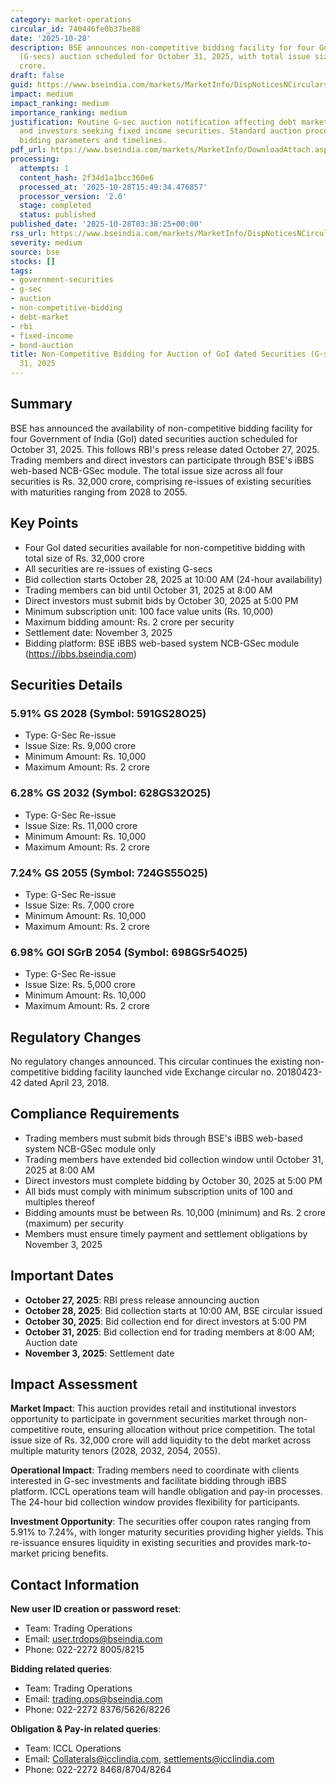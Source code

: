 ```yaml
---
category: market-operations
circular_id: 740446fe0b37be88
date: '2025-10-28'
description: BSE announces non-competitive bidding facility for four GoI dated securities
  (G-secs) auction scheduled for October 31, 2025, with total issue size of Rs. 32,000
  crore.
draft: false
guid: https://www.bseindia.com/markets/MarketInfo/DispNoticesNCirculars.aspx?Noticeid={7D23A7C6-EB47-46D4-B54A-B9625A053A41}&noticeno=20251028-1&dt=10/28/2025&icount=1&totcount=52&flag=0
impact: medium
impact_ranking: medium
importance_ranking: medium
justification: Routine G-sec auction notification affecting debt market participants
  and investors seeking fixed income securities. Standard auction process with clear
  bidding parameters and timelines.
pdf_url: https://www.bseindia.com/markets/MarketInfo/DownloadAttach.aspx?id=20251028-1&attachedId=
processing:
  attempts: 1
  content_hash: 2f34d1a1bcc360e6
  processed_at: '2025-10-28T15:49:34.476857'
  processor_version: '2.0'
  stage: completed
  status: published
published_date: '2025-10-28T03:38:25+00:00'
rss_url: https://www.bseindia.com/markets/MarketInfo/DispNoticesNCirculars.aspx?Noticeid={7D23A7C6-EB47-46D4-B54A-B9625A053A41}&noticeno=20251028-1&dt=10/28/2025&icount=1&totcount=52&flag=0
severity: medium
source: bse
stocks: []
tags:
- government-securities
- g-sec
- auction
- non-competitive-bidding
- debt-market
- rbi
- fixed-income
- bond-auction
title: Non-Competitive Bidding for Auction of GoI dated Securities (G-secs) on October
  31, 2025
---
```


## Summary

BSE has announced the availability of non-competitive bidding facility for four Government of India (GoI) dated securities auction scheduled for October 31, 2025. This follows RBI's press release dated October 27, 2025. Trading members and direct investors can participate through BSE's iBBS web-based NCB-GSec module. The total issue size across all four securities is Rs. 32,000 crore, comprising re-issues of existing securities with maturities ranging from 2028 to 2055.

## Key Points

- Four GoI dated securities available for non-competitive bidding with total size of Rs. 32,000 crore
- All securities are re-issues of existing G-secs
- Bid collection starts October 28, 2025 at 10:00 AM (24-hour availability)
- Trading members can bid until October 31, 2025 at 8:00 AM
- Direct investors must submit bids by October 30, 2025 at 5:00 PM
- Minimum subscription unit: 100 face value units (Rs. 10,000)
- Maximum bidding amount: Rs. 2 crore per security
- Settlement date: November 3, 2025
- Bidding platform: BSE iBBS web-based system NCB-GSec module (https://ibbs.bseindia.com)

## Securities Details

### 5.91% GS 2028 (Symbol: 591GS28O25)
- Type: G-Sec Re-issue
- Issue Size: Rs. 9,000 crore
- Minimum Amount: Rs. 10,000
- Maximum Amount: Rs. 2 crore

### 6.28% GS 2032 (Symbol: 628GS32O25)
- Type: G-Sec Re-issue
- Issue Size: Rs. 11,000 crore
- Minimum Amount: Rs. 10,000
- Maximum Amount: Rs. 2 crore

### 7.24% GS 2055 (Symbol: 724GS55O25)
- Type: G-Sec Re-issue
- Issue Size: Rs. 7,000 crore
- Minimum Amount: Rs. 10,000
- Maximum Amount: Rs. 2 crore

### 6.98% GOI SGrB 2054 (Symbol: 698GSr54O25)
- Type: G-Sec Re-issue
- Issue Size: Rs. 5,000 crore
- Minimum Amount: Rs. 10,000
- Maximum Amount: Rs. 2 crore

## Regulatory Changes

No regulatory changes announced. This circular continues the existing non-competitive bidding facility launched vide Exchange circular no. 20180423-42 dated April 23, 2018.

## Compliance Requirements

- Trading members must submit bids through BSE's iBBS web-based system NCB-GSec module only
- Trading members have extended bid collection window until October 31, 2025 at 8:00 AM
- Direct investors must complete bidding by October 30, 2025 at 5:00 PM
- All bids must comply with minimum subscription units of 100 and multiples thereof
- Bidding amounts must be between Rs. 10,000 (minimum) and Rs. 2 crore (maximum) per security
- Members must ensure timely payment and settlement obligations by November 3, 2025

## Important Dates

- **October 27, 2025**: RBI press release announcing auction
- **October 28, 2025**: Bid collection starts at 10:00 AM, BSE circular issued
- **October 30, 2025**: Bid collection end for direct investors at 5:00 PM
- **October 31, 2025**: Bid collection end for trading members at 8:00 AM; Auction date
- **November 3, 2025**: Settlement date

## Impact Assessment

**Market Impact**: This auction provides retail and institutional investors opportunity to participate in government securities market through non-competitive route, ensuring allocation without price competition. The total issue size of Rs. 32,000 crore will add liquidity to the debt market across multiple maturity tenors (2028, 2032, 2054, 2055).

**Operational Impact**: Trading members need to coordinate with clients interested in G-sec investments and facilitate bidding through iBBS platform. ICCL operations team will handle obligation and pay-in processes. The 24-hour bid collection window provides flexibility for participants.

**Investment Opportunity**: The securities offer coupon rates ranging from 5.91% to 7.24%, with longer maturity securities providing higher yields. This re-issuance ensures liquidity in existing securities and provides mark-to-market pricing benefits.

## Contact Information

**New user ID creation or password reset**:
- Team: Trading Operations
- Email: user.trdops@bseindia.com
- Phone: 022-2272 8005/8215

**Bidding related queries**:
- Team: Trading Operations
- Email: trading.ops@bseindia.com
- Phone: 022-2272 8376/5626/8226

**Obligation & Pay-in related queries**:
- Team: ICCL Operations
- Email: Collaterals@icclindia.com, settlements@icclindia.com
- Phone: 022-2272 8468/8704/8264